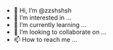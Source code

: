 - 👋 Hi, I’m @zzshshsh
- 👀 I’m interested in ...
- 🌱 I’m currently learning ...
- 💞️ I’m looking to collaborate on ...
- 📫 How to reach me ...

<!---
zzshshsh/zzshshsh is a ✨ special ✨ repository because its `README.md` (this file) appears on your GitHub profile.
You can click the Preview link to take a look at your changes.
--->
